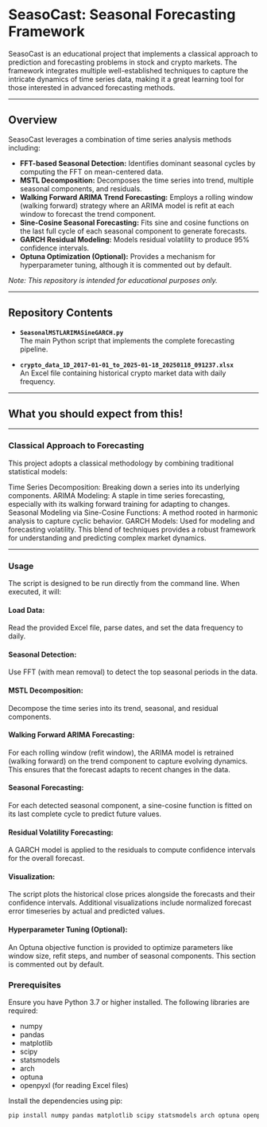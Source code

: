 # SeasoCast: Seasonal Forecasting Framework

SeasoCast is an educational project that implements a classical approach to prediction and forecasting problems in stock and crypto markets. The framework integrates multiple well-established techniques to capture the intricate dynamics of time series data, making it a great learning tool for those interested in advanced forecasting methods.

---

## Overview

SeasoCast leverages a combination of time series analysis methods including:
- **FFT-based Seasonal Detection:** Identifies dominant seasonal cycles by computing the FFT on mean-centered data.
- **MSTL Decomposition:** Decomposes the time series into trend, multiple seasonal components, and residuals.
- **Walking Forward ARIMA Trend Forecasting:** Employs a rolling window (walking forward) strategy where an ARIMA model is refit at each window to forecast the trend component.
- **Sine-Cosine Seasonal Forecasting:** Fits sine and cosine functions on the last full cycle of each seasonal component to generate forecasts.
- **GARCH Residual Modeling:** Models residual volatility to produce 95% confidence intervals.
- **Optuna Optimization (Optional):** Provides a mechanism for hyperparameter tuning, although it is commented out by default.

*Note: This repository is intended for educational purposes only.*

---

## Repository Contents

- **`SeasonalMSTLARIMASineGARCH.py`**  
  The main Python script that implements the complete forecasting pipeline.

- **`crypto_data_1D_2017-01-01_to_2025-01-18_20250118_091237.xlsx`**  
  An Excel file containing historical crypto market data with daily frequency.

---

## What you should expect from this!
---
### Classical Approach to Forecasting
This project adopts a classical methodology by combining traditional statistical models:

Time Series Decomposition: Breaking down a series into its underlying components.
ARIMA Modeling: A staple in time series forecasting, especially with its walking forward training for adapting to changes.
Seasonal Modeling via Sine-Cosine Functions: A method rooted in harmonic analysis to capture cyclic behavior.
GARCH Models: Used for modeling and forecasting volatility.
This blend of techniques provides a robust framework for understanding and predicting complex market dynamics.

---
### Usage
The script is designed to be run directly from the command line. When executed, it will:

#### Load Data:
Read the provided Excel file, parse dates, and set the data frequency to daily.

#### Seasonal Detection:
Use FFT (with mean removal) to detect the top seasonal periods in the data.

#### MSTL Decomposition:
Decompose the time series into its trend, seasonal, and residual components.

#### Walking Forward ARIMA Forecasting:
For each rolling window (refit window), the ARIMA model is retrained (walking forward) on the trend component to capture evolving dynamics. This ensures that the forecast adapts to recent changes in the data.

#### Seasonal Forecasting:
For each detected seasonal component, a sine-cosine function is fitted on its last complete cycle to predict future values.

#### Residual Volatility Forecasting:
A GARCH model is applied to the residuals to compute confidence intervals for the overall forecast.

#### Visualization:
The script plots the historical close prices alongside the forecasts and their confidence intervals. Additional visualizations include normalized forecast error timeseries by actual and predicted values.

#### Hyperparameter Tuning (Optional):
An Optuna objective function is provided to optimize parameters like window size, refit steps, and number of seasonal components. This section is commented out by default.

### Prerequisites

Ensure you have Python 3.7 or higher installed. The following libraries are required:

- numpy
- pandas
- matplotlib
- scipy
- statsmodels
- arch
- optuna
- openpyxl (for reading Excel files)

Install the dependencies using pip:

```bash
pip install numpy pandas matplotlib scipy statsmodels arch optuna openpyxl
